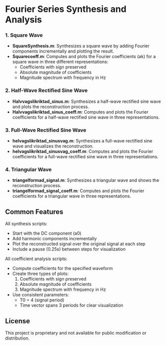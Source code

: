 # Fourier Series Synthesis and Analysis

### 1. Square Wave
- **SquareSynthesis.m**: Synthesizes a square wave by adding Fourier components incrementally and plotting the result.
- **Squarecoeff.m**: Computes and plots the Fourier coefficients (ak) for a square wave in three different representations:
  - Coefficients with sign preserved
  - Absolute magnitude of coefficients
  - Magnitude spectrum with frequency in Hz

### 2. Half-Wave Rectified Sine Wave
- **Halvvagslikriktad_sinus.m**: Synthesizes a half-wave rectified sine wave and plots the reconstruction process.
- **Halvvagslikriktad_sinus_coeff.m**: Computes and plots the Fourier coefficients for a half-wave rectified sine wave in three representations.

### 3. Full-Wave Rectified Sine Wave
- **helvagslikriktad_sinusvag.m**: Synthesizes a full-wave rectified sine wave and visualizes the reconstruction.
- **helvagslikriktad_sinusvag_coeff.m**: Computes and plots the Fourier coefficients for a full-wave rectified sine wave in three representations.

### 4. Triangular Wave
- **triangelformad_signal.m**: Synthesizes a triangular wave and shows the reconstruction process.
- **triangelformad_signal_coeff.m**: Computes and plots the Fourier coefficients for a triangular wave in three representations.

## Common Features

All synthesis scripts:
- Start with the DC component (a0)
- Add harmonic components incrementally
- Plot the reconstructed signal over the original signal at each step
- Include a pause (0.25s) between steps for visualization

All coefficient analysis scripts:
- Compute coefficients for the specified waveform
- Create three types of plots:
  1. Coefficients with sign preserved
  2. Absolute magnitude of coefficients
  3. Magnitude spectrum with frequency in Hz
- Use consistent parameters:
  - T0 = 4 (signal period)
  - Time vector spans 3 periods for clear visualization

## License
This project is proprietary and not available for public modification or distribution.
